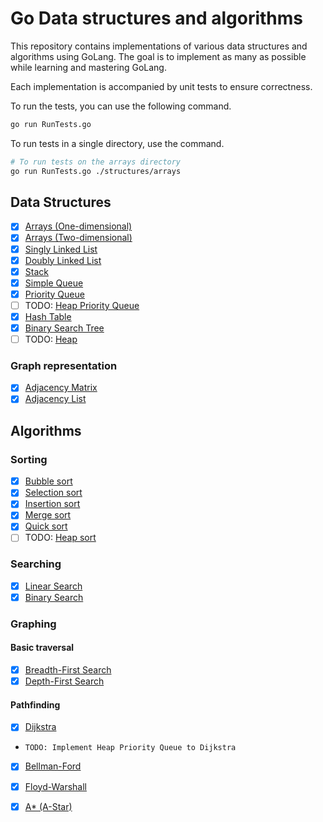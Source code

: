 # Go Data structures and algorithms

This repository contains implementations of various data structures and algorithms using GoLang.
The goal is to implement as many as possible while learning and mastering GoLang.

Each implementation is accompanied by unit tests to ensure correctness.

To run the tests, you can use the following command.

```bash
go run RunTests.go
```

To run tests in a single directory, use the command.

```bash
# To run tests on the arrays directory
go run RunTests.go ./structures/arrays
```

## Data Structures

  - [x] [Arrays (One-dimensional)](./structures/arrays/1DArray.go)
  - [x] [Arrays (Two-dimensional)](./structures/arrays/2DArray.go)
  - [x] [Singly Linked List](./structures/linked-lists/SinglyLinkedList.go)
  - [x] [Doubly Linked List](./structures/linked-lists/DoublyLinkedList.go)
  - [x] [Stack](./structures/stacks/Stack.go)
  - [x] [Simple Queue](./structures/queue/SimpleQueue.go)
  - [x] [Priority Queue](./structures/queue/PriorityQueue.go)
  - [ ] TODO: [Heap Priority Queue](./structures/queue/HeapPriorityQueue.go)
  - [x] [Hash Table](./structures/hash-tables/HashTable.go)
  - [x] [Binary Search Tree](./structures/trees/BinarySearchTree.go)
  - [ ] TODO: [Heap](./structures/heap/Heap.go)

 ### Graph representation

  - [x] [Adjacency Matrix](./structures/graphs/AdjacencyMatrix.go)
  - [x] [Adjacency List](./structures/graphs/AdjacencyList.go)

## Algorithms

### Sorting

  - [x] [Bubble sort](./algorithms/sorting/BubbleSort.go)
  - [x] [Selection sort](./algorithms/sorting/SelectionSort.go)
  - [x] [Insertion sort](./algorithms/sorting/InsertionSort.go)
  - [x] [Merge sort](./algorithms/sorting/MergeSort.go)
  - [x] [Quick sort](./algorithms/sorting/QuickSort.go)
  - [ ] TODO: [Heap sort](./algorithms/sorting/HeapSort.go)

### Searching

  - [x] [Linear Search](./algorithms/searching/LinearSearch.go)
  - [x] [Binary Search](./algorithms/searching/BinarySearch.go)

### Graphing

#### Basic traversal

  - [x] [Breadth-First Search](./algorithms/graphing/basic-traversal/BreadthFirstSearch.go)
  - [x] [Depth-First Search](./algorithms/graphing/basic-traversal/DepthFirstSearch.go)

#### Pathfinding

  - [x] [Dijkstra](./algorithms/graphing/pathfinding/Dijkstra.go)
  -     TODO: Implement Heap Priority Queue to Dijkstra
  - [x] [Bellman-Ford](./algorithms/graphing/pathfinding/BellmanFord.go)
  - [x] [Floyd-Warshall](./algorithms/graphing/pathfinding/FloydWarshall.go)
  - [x] [A* (A-Star)](./algorithms/graphing/pathfinding/AStar.go)
 